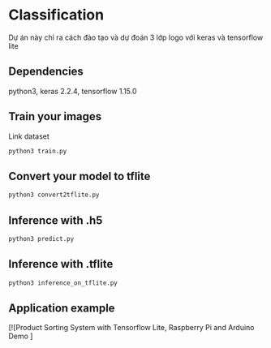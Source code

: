 # Classification 
Dự án này chỉ ra cách đào tạo và dự đoán 3 lớp logo với keras và tensorflow lite

## Dependencies
python3, keras 2.2.4, tensorflow 1.15.0

## Train your images
Link dataset
```bash
python3 train.py
```
## Convert your model to tflite
```bash
python3 convert2tflite.py
```

## Inference with .h5
```bash
python3 predict.py
```

## Inference with .tflite
```bash
python3 inference_on_tflite.py
```
## Application example
[![Product Sorting System with Tensorflow Lite, Raspberry Pi and Arduino Demo
]
